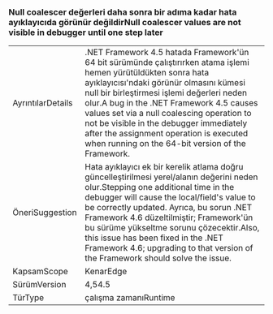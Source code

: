 ### <a name="null-coalescer-values-are-not-visible-in-debugger-until-one-step-later"></a><span data-ttu-id="4c964-101">Null coalescer değerleri daha sonra bir adıma kadar hata ayıklayıcıda görünür değildir</span><span class="sxs-lookup"><span data-stu-id="4c964-101">Null coalescer values are not visible in debugger until one step later</span></span>

|   |   |
|---|---|
|<span data-ttu-id="4c964-102">Ayrıntılar</span><span class="sxs-lookup"><span data-stu-id="4c964-102">Details</span></span>|<span data-ttu-id="4c964-103">.NET Framework 4.5 hatada Framework'ün 64 bit sürümünde çalıştırırken atama işlemi hemen yürütüldükten sonra hata ayıklayıcısı'ndaki görünür olmasını kümesi null bir birleştirmesi işlemi değerleri neden olur.</span><span class="sxs-lookup"><span data-stu-id="4c964-103">A bug in the .NET Framework 4.5 causes values set via a null coalescing operation to not be visible in the debugger immediately after the assignment operation is executed when running on the 64-bit version of the Framework.</span></span>|
|<span data-ttu-id="4c964-104">Öneri</span><span class="sxs-lookup"><span data-stu-id="4c964-104">Suggestion</span></span>|<span data-ttu-id="4c964-105">Hata ayıklayıcı ek bir kerelik atlama doğru güncelleştirilmesi yerel/alanın değerini neden olur.</span><span class="sxs-lookup"><span data-stu-id="4c964-105">Stepping one additional time in the debugger will cause the local/field's value to be correctly updated.</span></span> <span data-ttu-id="4c964-106">Ayrıca, bu sorun .NET Framework 4.6 düzeltilmiştir; Framework'ün bu sürüme yükseltme sorunu çözecektir.</span><span class="sxs-lookup"><span data-stu-id="4c964-106">Also, this issue has been fixed in the .NET Framework 4.6; upgrading to that version of the Framework should solve the issue.</span></span>|
|<span data-ttu-id="4c964-107">Kapsam</span><span class="sxs-lookup"><span data-stu-id="4c964-107">Scope</span></span>|<span data-ttu-id="4c964-108">Kenar</span><span class="sxs-lookup"><span data-stu-id="4c964-108">Edge</span></span>|
|<span data-ttu-id="4c964-109">Sürüm</span><span class="sxs-lookup"><span data-stu-id="4c964-109">Version</span></span>|<span data-ttu-id="4c964-110">4,5</span><span class="sxs-lookup"><span data-stu-id="4c964-110">4.5</span></span>|
|<span data-ttu-id="4c964-111">Tür</span><span class="sxs-lookup"><span data-stu-id="4c964-111">Type</span></span>|<span data-ttu-id="4c964-112">çalışma zamanı</span><span class="sxs-lookup"><span data-stu-id="4c964-112">Runtime</span></span>|

